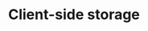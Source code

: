 ---
title: Client-side storage
title_long: Client-side storage
permalink: javascript/client-side-storage/
---